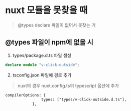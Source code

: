 # nuxt 모듈을 못찾을 때

> @types declare 파일이 없어서 못찾는 거

## @types 파일이 npm에 없을 시

1. types/package.d.ts 파일 생성

```ts
declare module "v-click-outside";
```

2. tsconfig.json 파일에 경로 추가

> nuxt의 경우 nuxt.config.ts의 typescript 옵션에 추가

```
compilerOptions: {
				types: ["types/v-click-outside.d.ts"],
			},
```
